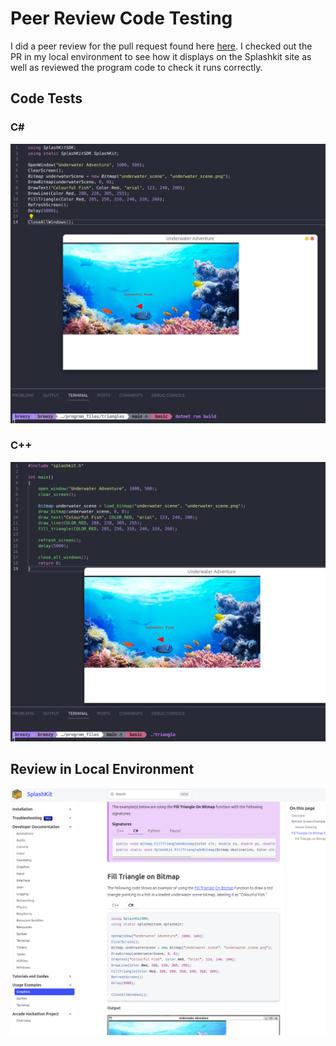 # Peer Review Code Testing

I did a peer review for the pull request found here [here](https://github.com/thoth-tech/splashkit.io-starlight/pull/151). I checked out the PR in my local environment to see how it displays on the Splashkit site as well as reviewed the program code to check it runs correctly.

## Code Tests

### C#

![alt text](images/fig1.png)

### C++

![alt text](images/fig2.png)

## Review in Local Environment

![alt text](images/fig3.png)